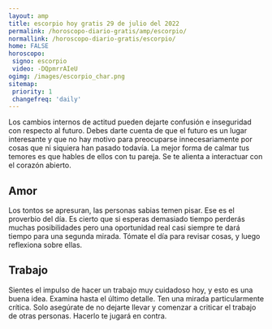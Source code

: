 ```yaml
---
layout: amp
title: escorpio hoy gratis 29 de julio del 2022 
permalink: /horoscopo-diario-gratis/amp/escorpio/
normallink: /horoscopo-diario-gratis/escorpio/
home: FALSE
horoscopo:
 signo: escorpio
 video: -DQpmrrAIeU
ogimg: /images/escorpio_char.png
sitemap:
 priority: 1
 changefreq: 'daily'
---
```



Los cambios internos de actitud pueden dejarte confusión e inseguridad con respecto al futuro. Debes darte cuenta de que el futuro es un lugar interesante y que no hay motivo para preocuparse innecesariamente por cosas que ni siquiera han pasado todavía. La mejor forma de calmar tus temores es que hables de ellos con tu pareja. Se te alienta a interactuar con el corazón abierto.

## Amor

Los tontos se apresuran, las personas sabias temen pisar. Ese es el proverbio del día. Es cierto que si esperas demasiado tiempo perderás muchas posibilidades pero una oportunidad real casi siempre te dará tiempo para una segunda mirada. Tómate el día para revisar cosas, y luego reflexiona sobre ellas.

## Trabajo

Sientes el impulso de hacer un trabajo muy cuidadoso hoy, y esto es una buena idea. Examina hasta el último detalle. Ten una mirada particularmente crítica. Solo asegúrate de no dejarte llevar y comenzar a criticar el trabajo de otras personas. Hacerlo te jugará en contra.